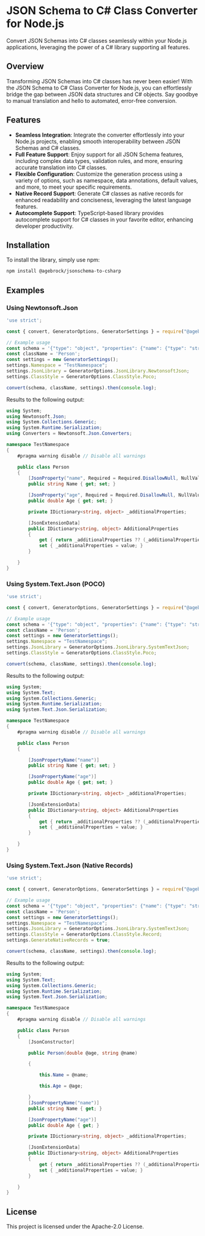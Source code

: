 
# JSON Schema to C# Class Converter for Node.js

Convert JSON Schemas into C# classes seamlessly within your Node.js applications, leveraging the power of a C# library supporting all features.

## Overview

Transforming JSON Schemas into C# classes has never been easier! With the JSON Schema to C# Class Converter for Node.js, you can effortlessly bridge the gap between JSON data structures and C# objects. Say goodbye to manual translation and hello to automated, error-free conversion.

## Features

- **Seamless Integration**: Integrate the converter effortlessly into your Node.js projects, enabling smooth interoperability between JSON Schemas and C# classes.
- **Full Feature Support**: Enjoy support for all JSON Schema features, including complex data types, validation rules, and more, ensuring accurate translation into C# classes.
- **Flexible Configuration**: Customize the generation process using a variety of options, such as namespace, data annotations, default values, and more, to meet your specific requirements.
- **Native Record Support**: Generate C# classes as native records for enhanced readability and conciseness, leveraging the latest language features.
- **Autocomplete Support**: TypeScript-based library provides autocomplete support for C# classes in your favorite editor, enhancing developer productivity.

## Installation

To install the library, simply use npm:

```bash
npm install @agebrock/jsonschema-to-csharp
```

## Examples

### Using Newtonsoft.Json

```javascript
'use strict';

const { convert, GeneratorOptions, GeneratorSettings } = require("@agebrock/jsonschema-to-csharp");

// Example usage
const schema = '{"type": "object", "properties": {"name": {"type": "string"}, "age": {"type": "number"}}}';
const className = 'Person';
const settings = new GeneratorSettings();
settings.Namespace = "TestNamespace";
settings.JsonLibrary = GeneratorOptions.JsonLibrary.NewtonsoftJson;
settings.ClassStyle = GeneratorOptions.ClassStyle.Poco;

convert(schema, className, settings).then(console.log);
```

Results to the following output:

```csharp
using System;
using Newtonsoft.Json;
using System.Collections.Generic;
using System.Runtime.Serialization;
using Converters = Newtonsoft.Json.Converters;

namespace TestNamespace
{
    #pragma warning disable // Disable all warnings

    public class Person
    {
        [JsonProperty("name", Required = Required.DisallowNull, NullValueHandling = NullValueHandling.Ignore)]
        public string Name { get; set; }

        [JsonProperty("age", Required = Required.DisallowNull, NullValueHandling = NullValueHandling.Ignore)]
        public double Age { get; set; }

        private IDictionary<string, object> _additionalProperties;

        [JsonExtensionData]
        public IDictionary<string, object> AdditionalProperties
        {
            get { return _additionalProperties ?? (_additionalProperties = new Dictionary<string, object>()); }
            set { _additionalProperties = value; }
        }

    }
}
```

### Using System.Text.Json (POCO)

```javascript
'use strict';

const { convert, GeneratorOptions, GeneratorSettings } = require("@agebrock/jsonschema-to-csharp");

// Example usage
const schema = '{"type": "object", "properties": {"name": {"type": "string"}, "age": {"type": "number"}}}';
const className = 'Person';
const settings = new GeneratorSettings();
settings.Namespace = "TestNamespace";
settings.JsonLibrary = GeneratorOptions.JsonLibrary.SystemTextJson;
settings.ClassStyle = GeneratorOptions.ClassStyle.Poco;

convert(schema, className, settings).then(console.log);
```

Results to the following output:

```csharp
using System;
using System.Text;
using System.Collections.Generic;
using System.Runtime.Serialization;
using System.Text.Json.Serialization;

namespace TestNamespace
{
    #pragma warning disable // Disable all warnings

    public class Person
    {

        [JsonPropertyName("name")]
        public string Name { get; set; }

        [JsonPropertyName("age")]
        public double Age { get; set; }

        private IDictionary<string, object> _additionalProperties;

        [JsonExtensionData]
        public IDictionary<string, object> AdditionalProperties
        {
            get { return _additionalProperties ?? (_additionalProperties = new Dictionary<string, object>()); }
            set { _additionalProperties = value; }
        }

    }
}
```


### Using System.Text.Json (Native Records)

```javascript
'use strict';

const { convert, GeneratorOptions, GeneratorSettings } = require("@agebrock/jsonschema-to-csharp");

// Example usage
const schema = '{"type": "object", "properties": {"name": {"type": "string"}, "age": {"type": "number"}}}';
const className = 'Person';
const settings = new GeneratorSettings();
settings.Namespace = "TestNamespace";
settings.JsonLibrary = GeneratorOptions.JsonLibrary.SystemTextJson;
settings.ClassStyle = GeneratorOptions.ClassStyle.Record;
settings.GenerateNativeRecords = true;

convert(schema, className, settings).then(console.log);
```

Results to the following output:

```csharp
using System;
using System.Text;
using System.Collections.Generic;
using System.Runtime.Serialization;
using System.Text.Json.Serialization;

namespace TestNamespace
{
    #pragma warning disable // Disable all warnings

    public class Person
    {
        [JsonConstructor]

        public Person(double @age, string @name)

        {

            this.Name = @name;

            this.Age = @age;

        }
        [JsonPropertyName("name")]
        public string Name { get; }

        [JsonPropertyName("age")]
        public double Age { get; }

        private IDictionary<string, object> _additionalProperties;

        [JsonExtensionData]
        public IDictionary<string, object> AdditionalProperties
        {
            get { return _additionalProperties ?? (_additionalProperties = new Dictionary<string, object>()); }
            set { _additionalProperties = value; }
        }

    }
}
```

## License

This project is licensed under the Apache-2.0 License.
